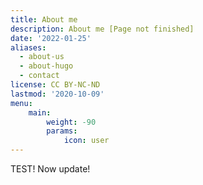 ```yaml
---
title: About me
description: About me [Page not finished]
date: '2022-01-25'
aliases:
  - about-us
  - about-hugo
  - contact
license: CC BY-NC-ND
lastmod: '2020-10-09'
menu:
    main: 
        weight: -90
        params:
            icon: user
---
```


TEST! Now update!